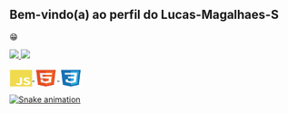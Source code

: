 ## Bem-vindo(a) ao perfil do Lucas-Magalhaes-S
 😁

 <div>
   <a href="https://github.com/Lucas-Magalhaes-S
">
   <img height="180em" src="https://github-readme-stats.vercel.app/api?username=Lucas-Magalhaes-S
&show_icons=true&theme=tokyonight&include_all_commits=true&count_private=true"/>
   <img height="180em" src="https://github-readme-stats.vercel.app/api/top-langs/?username=Lucas-Magalhaes-S
&layout=compact&langs_count=6&theme=tokyonight"/>

</div>
<div style="display: inline_block"><br>
  <img align="center" alt="Js" height="30" width="40" src="https://raw.githubusercontent.com/devicons/devicon/master/icons/javascript/javascript-plain.svg">
  <img align="center" alt="HTML" height="30" width="40" src="https://raw.githubusercontent.com/devicons/devicon/master/icons/html5/html5-original.svg">
  <img align="center" alt="CSS" height="30" width="40" src="https://raw.githubusercontent.com/devicons/devicon/master/icons/css3/css3-original.svg">
</div>
 

  ![Snake animation](https://github.com/devemdobro/devemdobro/blob/output/github-contribution-grid-snake.svg)

</div>
